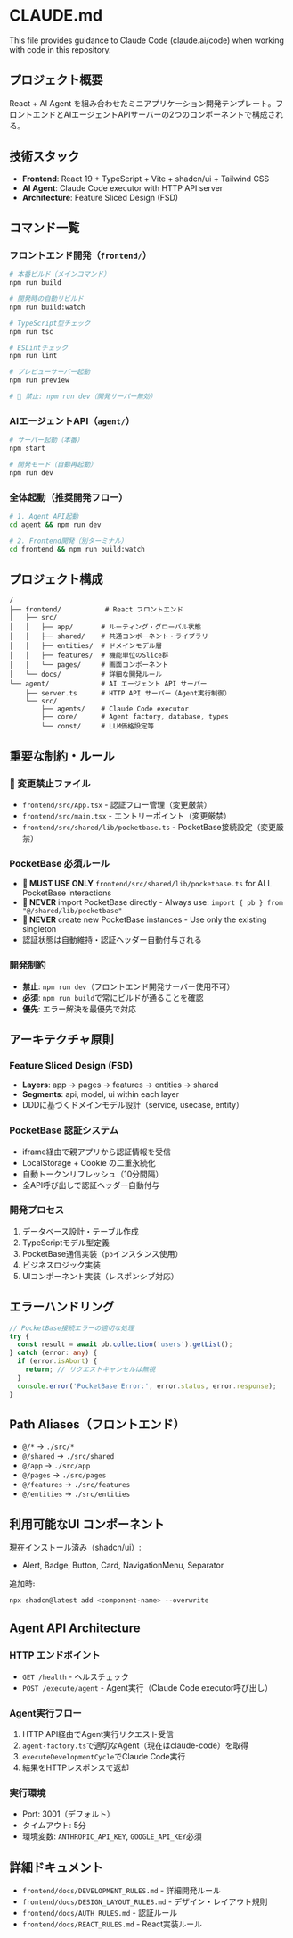 # CLAUDE.md

This file provides guidance to Claude Code (claude.ai/code) when working with code in this repository.

## プロジェクト概要

React + AI Agent を組み合わせたミニアプリケーション開発テンプレート。フロントエンドとAIエージェントAPIサーバーの2つのコンポーネントで構成される。

## 技術スタック

- **Frontend**: React 19 + TypeScript + Vite + shadcn/ui + Tailwind CSS
- **AI Agent**: Claude Code executor with HTTP API server
- **Architecture**: Feature Sliced Design (FSD)

## コマンド一覧

### フロントエンド開発（`frontend/`）
```bash
# 本番ビルド（メインコマンド）
npm run build

# 開発時の自動リビルド
npm run build:watch

# TypeScript型チェック
npm run tsc

# ESLintチェック
npm run lint

# プレビューサーバー起動
npm run preview

# 🚨 禁止: npm run dev（開発サーバー無効）
```

### AIエージェントAPI（`agent/`）
```bash
# サーバー起動（本番）
npm start

# 開発モード（自動再起動）
npm run dev
```

### 全体起動（推奨開発フロー）
```bash
# 1. Agent API起動
cd agent && npm run dev

# 2. Frontend開発（別ターミナル）
cd frontend && npm run build:watch
```

## プロジェクト構成

```
/
├── frontend/           # React フロントエンド
│   ├── src/
│   │   ├── app/       # ルーティング・グローバル状態
│   │   ├── shared/    # 共通コンポーネント・ライブラリ
│   │   ├── entities/  # ドメインモデル層
│   │   ├── features/  # 機能単位のSlice群
│   │   └── pages/     # 画面コンポーネント
│   └── docs/          # 詳細な開発ルール
└── agent/             # AI エージェント API サーバー
    ├── server.ts      # HTTP API サーバー（Agent実行制御）
    └── src/
        ├── agents/    # Claude Code executor
        ├── core/      # Agent factory, database, types
        └── const/     # LLM価格設定等
```

## 重要な制約・ルール

### 🚨 変更禁止ファイル
- `frontend/src/App.tsx` - 認証フロー管理（変更厳禁）
- `frontend/src/main.tsx` - エントリーポイント（変更厳禁）
- `frontend/src/shared/lib/pocketbase.ts` - PocketBase接続設定（変更厳禁）

### PocketBase 必須ルール
- **🚨 MUST USE ONLY** `frontend/src/shared/lib/pocketbase.ts` for ALL PocketBase interactions
- **🚨 NEVER** import PocketBase directly - Always use: `import { pb } from "@/shared/lib/pocketbase"`
- **🚨 NEVER** create new PocketBase instances - Use only the existing singleton
- 認証状態は自動維持・認証ヘッダー自動付与される

### 開発制約
- **禁止**: `npm run dev`（フロントエンド開発サーバー使用不可）
- **必須**: `npm run build`で常にビルドが通ることを確認
- **優先**: エラー解決を最優先で対応

## アーキテクチャ原則

### Feature Sliced Design (FSD)
- **Layers**: app → pages → features → entities → shared
- **Segments**: api, model, ui within each layer
- DDDに基づくドメインモデル設計（service, usecase, entity）

### PocketBase 認証システム
- iframe経由で親アプリから認証情報を受信
- LocalStorage + Cookie の二重永続化
- 自動トークンリフレッシュ（10分間隔）
- 全API呼び出しで認証ヘッダー自動付与

### 開発プロセス
1. データベース設計・テーブル作成
2. TypeScriptモデル型定義
3. PocketBase通信実装（`pb`インスタンス使用）
4. ビジネスロジック実装
5. UIコンポーネント実装（レスポンシブ対応）

## エラーハンドリング

```typescript
// PocketBase接続エラーの適切な処理
try {
  const result = await pb.collection('users').getList();
} catch (error: any) {
  if (error.isAbort) {
    return; // リクエストキャンセルは無視
  }
  console.error('PocketBase Error:', error.status, error.response);
}
```

## Path Aliases（フロントエンド）

- `@/*` → `./src/*`
- `@/shared` → `./src/shared`
- `@/app` → `./src/app`
- `@/pages` → `./src/pages`
- `@/features` → `./src/features`
- `@/entities` → `./src/entities`

## 利用可能なUI コンポーネント

現在インストール済み（shadcn/ui）:
- Alert, Badge, Button, Card, NavigationMenu, Separator

追加時:
```bash
npx shadcn@latest add <component-name> --overwrite
```

## Agent API Architecture

### HTTP エンドポイント
- `GET /health` - ヘルスチェック
- `POST /execute/agent` - Agent実行（Claude Code executor呼び出し）

### Agent実行フロー
1. HTTP API経由でAgent実行リクエスト受信
2. `agent-factory.ts`で適切なAgent（現在はclaude-code）を取得
3. `executeDevelopmentCycle`でClaude Code実行
4. 結果をHTTPレスポンスで返却

### 実行環境
- Port: 3001（デフォルト）
- タイムアウト: 5分
- 環境変数: `ANTHROPIC_API_KEY`, `GOOGLE_API_KEY`必須

## 詳細ドキュメント

- `frontend/docs/DEVELOPMENT_RULES.md` - 詳細開発ルール
- `frontend/docs/DESIGN_LAYOUT_RULES.md` - デザイン・レイアウト規則  
- `frontend/docs/AUTH_RULES.md` - 認証ルール
- `frontend/docs/REACT_RULES.md` - React実装ルール